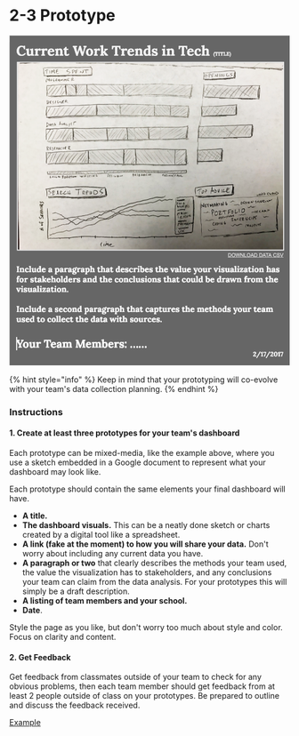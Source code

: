 # 2-3 Prototype

![Example Static Prototype](../../.gitbook/assets/prototypeex.png)

{% hint style="info" %}
Keep in mind that your prototyping will co-evolve with your team's data collection planning.
{% endhint %}

### Instructions

#### 1. Create at least three prototypes for your team's dashboard

Each prototype can be mixed-media, like the example above, where you use a sketch embedded in a Google document to represent what your dashboard may look like.

Each prototype should contain the same elements your final dashboard will have.

* **A title.**
* **The dashboard visuals.** This can be a neatly done sketch or charts created by a digital tool like a spreadsheet.
* **A link \(fake at the moment\) to how you will share your data.** Don't worry about including any current data you have.
* **A paragraph or two** that clearly describes the methods your team used, the value the visualization has to stakeholders, and any conclusions your team can claim from the data analysis. For your prototypes this will simply be a draft description.
* **A listing of team members and your school.**
* **Date**.

Style the page as you like, but don't worry too much about style and color. Focus on clarity and content.

#### 2. Get Feedback

Get feedback from classmates outside of your team to check for any obvious problems, then each team member should get feedback from at least 2 people outside of class on your prototypes. Be prepared to outline and discuss the feedback received.

[Example](https://docs.google.com/document/d/15Y0Er8GsPw7TLeYtoo8zwFv8dMPlmPu2012476MLGRc/edit?usp=sharing)

